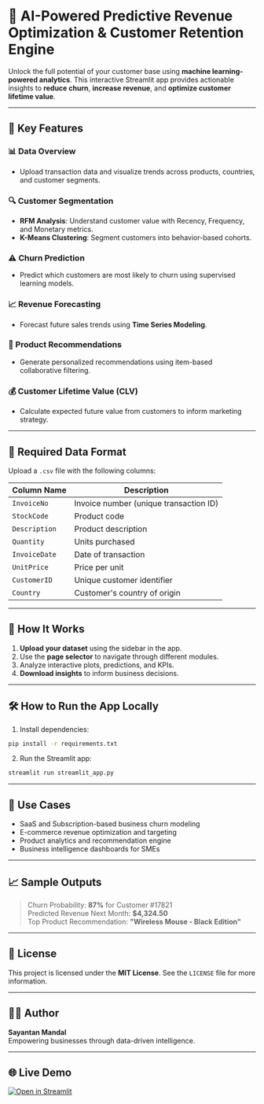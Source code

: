 # 🤖 AI-Powered Predictive Revenue Optimization & Customer Retention Engine

Unlock the full potential of your customer base using **machine learning-powered analytics**. This interactive Streamlit app provides actionable insights to **reduce churn**, **increase revenue**, and **optimize customer lifetime value**.

---

## 🚀 Key Features

### 📊 Data Overview
- Upload transaction data and visualize trends across products, countries, and customer segments.

### 🔍 Customer Segmentation
- **RFM Analysis**: Understand customer value with Recency, Frequency, and Monetary metrics.
- **K-Means Clustering**: Segment customers into behavior-based cohorts.

### ⚠️ Churn Prediction
- Predict which customers are most likely to churn using supervised learning models.

### 📈 Revenue Forecasting
- Forecast future sales trends using **Time Series Modeling**.

### 🛒 Product Recommendations
- Generate personalized recommendations using item-based collaborative filtering.

### 💰 Customer Lifetime Value (CLV)
- Calculate expected future value from customers to inform marketing strategy.

---

## 📂 Required Data Format

Upload a `.csv` file with the following columns:

| Column Name | Description |
|-------------|-------------|
| `InvoiceNo` | Invoice number (unique transaction ID) |
| `StockCode` | Product code |
| `Description` | Product description |
| `Quantity` | Units purchased |
| `InvoiceDate` | Date of transaction |
| `UnitPrice` | Price per unit |
| `CustomerID` | Unique customer identifier |
| `Country` | Customer's country of origin |

---

## 🧠 How It Works

1. **Upload your dataset** using the sidebar in the app.
2. Use the **page selector** to navigate through different modules.
3. Analyze interactive plots, predictions, and KPIs.
4. **Download insights** to inform business decisions.

---

## 🛠 How to Run the App Locally

1. Install dependencies:

```bash
pip install -r requirements.txt
```

2. Run the Streamlit app:

```bash
streamlit run streamlit_app.py
```

---

## 🎯 Use Cases

- SaaS and Subscription-based business churn modeling
- E-commerce revenue optimization and targeting
- Product analytics and recommendation engine
- Business intelligence dashboards for SMEs

---

## 📈 Sample Outputs

> Churn Probability: **87%** for Customer #17821  
> Predicted Revenue Next Month: **$4,324.50**  
> Top Product Recommendation: **"Wireless Mouse - Black Edition"**

---

## 🔐 License

This project is licensed under the **MIT License**. See the `LICENSE` file for more information.

---

## 👨‍💻 Author

**Sayantan Mandal**  
Empowering businesses through data-driven intelligence.

---

## 🌐 Live Demo

[![Open in Streamlit](https://static.streamlit.io/badges/streamlit_badge_black_white.svg)](https://fluffy.streamlit.app/)

